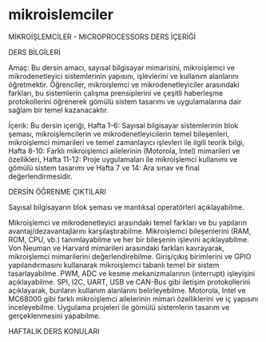 # mikroislemciler

MİKROİŞLEMCİLER - MICROPROCESSORS DERS İÇERİĞİ

DERS BİLGİLERİ   

Amaç: Bu dersin amacı,  sayısal bilgisayar mimarisini, mikroişlemci ve mikrodenetleyici sistemlerinin yapısını, işlevlerini ve kullanım alanlarını öğretmektir. Öğrenciler, mikroişlemci ve mikrodenetleyiciler arasındaki farkları, bu sistemlerin çalışma prensiplerini ve çeşitli haberleşme protokollerini öğrenerek gömülü sistem tasarımı ve uygulamalarına dair sağlam bir temel kazanacaktır.   

İçerik:  Bu dersin içeriği, Hafta 1-6: Sayısal bilgisayar sistemlerinin blok şeması, mikroişlemcilerin ve mikrodenetleyicilerin temel bileşenleri, mikroişlemci mimarileri ve temel zamanlayıcı işlevleri ile ilgili teorik bilgi, Hafta 8-10: Farklı mikroişlemci ailelerinin (Motorola, Intel) mimarileri ve özellikleri, Hafta 11-12: Proje uygulamaları ile mikroişlemci kullanımı ve gömülü sistem tasarımı ve  Hafta 7 ve 14: Ara sınav ve final değerlendirmesidir.

DERSİN ÖĞRENME ÇIKTILARI

Sayısal bilgisayarın blok şeması ve mantıksal operatörleri açıklayabilme.

Mikroişlemci ve mikrodenetleyici arasındaki temel farkları ve bu yapıların avantaj/dezavantajlarını karşılaştırabilme.
Mikroişlemci bileşenlerini (RAM, ROM, CPU, vb.) tanımlayabilme ve her bir bileşenin işlevini açıklayabilme.
Von Neuman ve Harvard mimarileri arasındaki farkları kavrayarak, mikroişlemci mimarilerini değerlendirebilme.
Giriş/çıkış birimlerini ve GPIO yapılandırmasını kullanarak mikroişlemci tabanlı temel bir sistem tasarlayabilme.
PWM, ADC ve kesme mekanizmalarının (interrupt) işleyişini açıklayabilme.
SPI, I2C, UART, USB ve CAN-Bus gibi iletişim protokollerini açıklayarak, bunların kullanım alanlarını belirleyebilme.
Motorola, Intel ve MC68000 gibi farklı mikroişlemci ailelerinin mimari özelliklerini ve iç yapısını inceleyebilme.
Uygulama projeleri ile gömülü sistemlerin tasarım ve gerçeklenmesini yapabilme.

HAFTALIK DERS KONULARI
